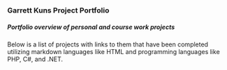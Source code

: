 <!DOCTYPE html>
  <head>
    <h3>Garrett Kuns Project Portfolio</h3>
    <h5>Portfolio overview of personal and course work projects</h5>
  </head>
  <body>
    <p> Below is a list of projects with links to them that have been completed utilizing markdown languages like HTML and programming languages like PHP, C#, and .NET.
  </body>
</html>
